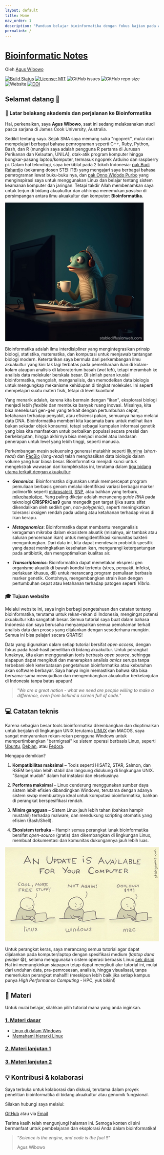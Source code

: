 ```yaml
---
layout: default
title: Home
nav_order: 1
description: "Panduan belajar bioinformatika dengan fokus kajian pada akuakultur."
permalink: /
---
```


# [Bioinformatic Notes](http://bowo1698.github.io/bowo.digital)

Oleh [Agus Wibowo](https://www.bowo-aq.cc/)

[![Build Status](https://travis-ci.com/bowo1698/bowo.digital.svg?branch=master)](https://travis-ci.com/bowo1698/bowo.digital) [![License: MIT](https://img.shields.io/badge/License-MIT-yellow.svg)](https://opensource.org/licenses/MIT) ![GitHub issues](https://img.shields.io/github/issues/bowo1698/bowo.digital) ![GitHub repo size](https://img.shields.io/github/repo-size/bowo1698/bowo.digital) ![Website](https://img.shields.io/website?url=https%3A%2F%2Frnnh.github.io%2Fbowo.digital) [![DOI](https://zenodo.org/badge/243280413.svg)](https://zenodo.org/badge/latestdoi/243280413)

## Selamat datang 👋

### 🔬 Latar belakang akademis dan perjalanan ke Bioinformatika

Hai, perkenalkan, saya **Agus Wibowo**, saat ini sedang melaksanakan studi pasca sarjana di James Cook University, Australia.

Sedikit tentang saya. Sejak SMA saya memang suka "ngoprek", mulai dari mempelajari berbagai bahasa pemrograman seperti C++, Ruby, Python, Bash, dan R (mungkin saya adalah pengguna R pertama di Jurusan Perikanan dan Kelautan, UNILA), otak-atik program komputer hingga bongkar-pasang laptop/komputer, termasuk ngoprek Arduino dan raspberry pi. Dalam hal teknologi, saya berkiblat pada 2 tokoh Indonesia: [pak Budi Rahardjo](https://github.com/rahard) (sekarang dosen STEI ITB) yang mengajari saya berbagai bahasa pemrograman lewat buku-buku nya, dan [pak Onno Widodo Purbo](https://onnocenter.or.id/) yang menginspirasi saya untuk menggunakan Linux dan belajar tentang sistem keamanan komputer dan jaringan. Tetapi takdir Allah membenamkan saya untuk terjun di bidang akuakultur dan akhirnya menemukan *passion* di persimpangan antara ilmu akuakultur dan komputer: **Bioinformatika**.

<img src="assets/fish-with-com.jpg" alt="Fish With Code" style="width: 90%;">

Bioinformatika adalah ilmu interdisipliner yang mengintegrasikan prinsip biologi, statistika, matematika, dan komputasi untuk menjawab tantangan biologi modern. Ketertarikan saya bermula dari perkembangan ilmu akuakultur yang kini tak lagi terbatas pada pemeliharaan ikan di kolam-kolam ataupun analisis di laboratorium basah (*wet lab*), tetapi merambah ke analisis data molekuler berskala besar. Di sinilah peran krusial bioinformatika, mengolah, menganalisis, dan memodelkan data biologis untuk mengungkap mekanisme kehidupan di tingkat molekuler. Ini seperti mempelajari suatu materi fisik, tetapi di level kuantum!

Yang menarik adalah, karena kita bermain dengan "ikan", eksplorasi biologi menjadi lebih *flexible* dan membuka banyak ruang inovasi. Misalnya, kita bisa menelusuri gen-gen yang terkait dengan pertumbuhan cepat, ketahanan terhadap penyakit, atau efisiensi pakan, semuanya hanya melalui data DNA. Bioinformatika memberi kita kacamata baru untuk melihat ikan bukan sekadar objek konsumsi, tetapi sebagai kumpulan informasi genetik yang bisa kita manfaatkan untuk perbaikan populasi secara presisi dan berkelanjutan, hingga akhirnya bisa menjadi model atau landasan penerapan untuk level yang lebih tinggi, seperti manusia.

Perkembangan mesin sekuensing generasi mutakhir seperti [Illumina](https://en.wikipedia.org/wiki/Illumina,_Inc.) (*short-read*) dan [PacBio](https://en.wikipedia.org/wiki/Pacific_Biosciences) (*long-read*) telah menghasilkan data biologis dalam volume yang luar biasa besar. Bioinformatika menjadi kunci untuk mengekstrak wawasan dari kompleksitas ini, terutama dalam [tiga bidang utama terkait dengan akuakultur](https://doi.org/10.1007/978-981-97-8553-7_11):

-   ***Genomics***: Bioinformatika digunakan untuk mempercepat program pemuliaan berbasis genom melalui identifikasi variasi berbagai marker polimorfik seperti [mikrosatelit](https://en.wikipedia.org/wiki/Microsatellite), [SNP](https://en.wikipedia.org/wiki/Single-nucleotide_polymorphism), atau bahkan yang terbaru, [mikrohaplotipe](https://pubmed.ncbi.nlm.nih.gov/30347322/). Yang paling dikejar adalah merancang *guide RNA* pada teknologi **CRISPR/Cas9** guna mengedit gen target (jika suatu sifat dikendalikan oleh sedikit gen, *non-polygenic*), seperti meningkatkan toleransi oksigen rendah pada udang atau ketahanan terhadap virus di ikan kerapu.

-   ***Metagenomics***: Bioinformatika dapat membantu menganalisis keragaman mikroba dalam ekosistem akuatik (misalnya, air tambak atau saluran pencernaan ikan) untuk mengidentifikasi komunitas bakteri menguntungkan. Dari data ini, kita dapat mendesain probiotik spesifik yang dapat meningkatkan kesehatan ikan, mengurangi ketergantungan pada antibiotik, dan mengoptimalkan kualitas air.

-   ***Transcriptomics***: Bioinformatika dapat memetakan ekspresi gen organisme akuatik di bawah kondisi tertentu (stres, penyakit, infeksi, perlakuan khusus, dll) untuk merancang program pemuliaan berbasis marker genetik. Contohnya, mengembangkan strain ikan dengan pertumbuhan cepat atau ketahanan terhadap patogen seperti *Vibrio*.

### 🎓 Tujuan website

Melalui website ini, saya ingin berbagi pengetahuan dan catatan tentang bioinformatika, terutama untuk rekan-rekan di Indonesia, mengingat potensi akuakultur kita sangatlah besar. Semua tutorial saya buat dalam bahasa Indonesia dan saya berusaha menyampaikan semua pemahaman terkait analisis data dan proses yang dijalankan dengan sesederhana mungkin. Semua ini bisa pelajari secara GRATIS!

Data yang digunakan dalam setiap tutorial bersifat *open access*, dengan fokus pada hasil-hasil penelitian di bidang akuakultur. Untuk perangkat lunaknya, kita akan menggunakan tools berbasis *open source*, sehingga siapapun dapat mengikuti dan menerapkan analisis *omics* serupa tanpa terbebani oleh keterbatasan pengetahuan bioinformatika atau kebutuhan akan software berbayar. Saya hanya ingin memastikan bahwa kita bisa bersama-sama mewujudkan dan mengembangkan akuakultur berkelanjutan di Indonesia tanpa batas apapun!

> "*We are a great nation - what we need are people willing to make a difference, even from behind a screen full of code.*"

## 💻 Catatan teknis

Karena sebagian besar tools bioinformatika dikembangkan dan dioptimalkan untuk berjalan di lingkungan UNIX terutama [LINUX](https://en.wikipedia.org/wiki/Linux) dan MACOS, saya sangat menyarankan rekan-rekan pengguna Windows untuk mempertimbangkan "bermigrasi" ke sistem operasi berbasis Linux, seperti [Ubuntu](https://ubuntu.com/), [Debian](https://www.debian.org/), atau [Fedora](https://fedoraproject.org/).

Mengapa demikian?

1.  **Kompatibilitas maksimal** – Tools seperti HISAT2, STAR, Salmon, dan RSEM berjalan lebih stabil dan langsung didukung di lingkungan UNIX. "Sangat mudah" dalam hal instalasi dan eksekusinya

2.  **Performa maksimal** – Linux cenderung menggunakan sumber daya sistem lebih efisien dibandingkan Windows, terutama dengan adanya sistem *swap* membuatnya ideal untuk komputasi bioinformatika, bahkan di perangkat berspesifikasi rendah.

3.  **Minim gangguan** – Sistem Linux jauh lebih tahan (bahkan hampir mustahil) terhadap malware, dan mendukung scripting otomatis yang efisien (Bash/Shell).

4.  **Ekosistem terbuka** – Hampir semua perangkat lunak bioinformatika bersifat *open-source* (gratis) dan dikembangkan di lingkungan Linux, membuat dokumentasi dan komunitas dukungannya jauh lebih luas.

<img src="assets/linux-win-mac.jpeg" alt="Windows Linux Mac" style="width: 100%;">

Untuk perangkat keras, saya merancang semua tutorial agar dapat dijalankan pada komputer/laptop dengan spesifikasi medium (*laptop dana pelajar* 😁), selama menggunakan sistem operasi berbasis Linux [cek disini](docs/basic-linux-in-win.md). Hal ini memungkinkan siapapun tetap dapat mengikuti alur tutorial ini, mulai dari unduhan data, pra-pemrosesan, analisis, hingga visualisasi, tanpa memerlukan perangkat mahal!!! (meskipun lebih baik jika setiap kampus punya *High Performance Computing* - HPC, yuk bikin!)

## 🚀 Materi

Untuk mulai belajar, silahkan pilih tutorial mana yang anda inginkan.

### [1. Materi dasar](docs/part1.md)

-   [Linux di dalam Windows](docs/basic-linux-in-win.md)
-   [Memahami hierarki Linux](docs/basic-hierarki-linux.md)
<!--   [Instalasi tools bioinformatika](docs/basic-instalasi-tools.md) --->
<!--   [Pengenalan dasar-dasar Bash](docs/basic-bash.md) --->
<!--   [Pengenalan dasar-dasar R](docs/basic-R.md) --->
<!--   [Pengenalan dasar-dasar python](docs/basic-python.md) --->
<!--   [Dokumentasi melalui Markdown](docs/basic-markdown.md) --->
<!--   [Konsep<!--konsep dasar biologi molekuler](docs/basic-kosep-biomol.md) --->
<!--   [Eksplorasi database genomic](docs/basic-eksplorasi-database.md) --->
<!--   [Cara download file *sequencing*](docs/basic-curl-wget.md) --->
<!--   [Format file yang digunakan dalam bioinformatika](docs/basic-file_format.md) --->
<!--   [Cara kerja *sequencing*](docs/basic-sequencing.md) --->
<!--   [Mengenal tentang studi omics](docs/basic-omics.md) --->
<!--   [Kosep dasar *alignment*](docs/basic-alignment.md) --->
<!--   [Statistik untuk biologi modern](docs/basic-stats.md) --->

### [2. Materi lanjutan 1](docs/part2.md)

<!--   [Quality control hasil *sequencing*](docs/tutorial-quality-control.md) --->
<!--   [*Alignment*](docs/tutorial-alignment.md) --->
<!--   [Pipeline metagenomics](docs/tutorial-metagenomics.md) --->
<!--   [Pipeline RNA-Seq](docs/tutorial-RNA-Seq.md) --->
<!--   [Pipeline genomic varians - SNP discovery](docs/tutorial-SNP-discovery.md) --->
<!--   [Pipeline genomic varians - haplotype block discovery](docs/tutorial-haplotype.md) --->
<!--   [Pipeline genomic varians - microhaplotype discovery](docs/tutorial-microhaplotype.md) --->

### [3. Materi lanjutan 2](docs/part3.md)

<!--   [Genetika populasi](docs/adv-GWAS.md) --->
<!--   [Pemuliaan berbasis genomic - GWAS](docs/adv-GWAS.md) --->
<!--   [Pemuliaan berbasis genomic - estimasi nilai breeding](docs/adv-EBV.md) --->

<!-- komentar -->

## 💡 Kontribusi & kolaborasi

Saya terbuka untuk kolaborasi dan diskusi, terutama dalam proyek penelitian bioinformatika di bidang akuakultur atau genomik fungsional.

Silakan hubungi saya melalui:

[GitHub](https://github.com/bowo1698/) atau via [Email](mailto:agus.wibowo@my.jcu.edu.au)

Terima kasih telah mengunjungi halaman ini. Semoga konten di sini bermanfaat untuk pembelajaran dan eksplorasi Anda dalam bioinformatika!

> "*Science is the engine, and code is the fuel* !!"
>
> Agus Wibowo

